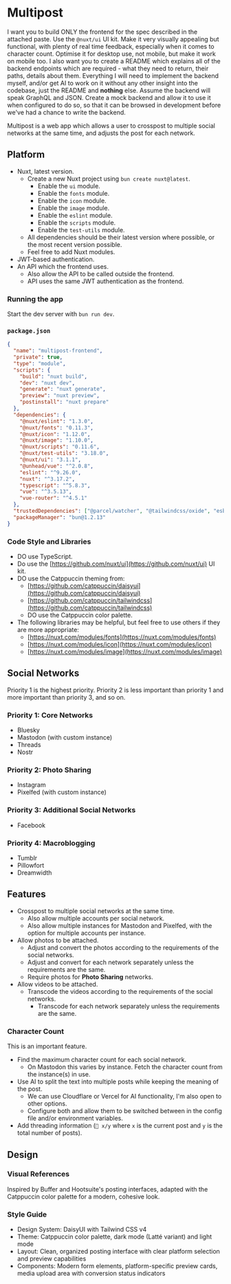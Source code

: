 # Multipost

I want you to build ONLY the frontend for the spec described in the attached paste. Use the `@nuxt/ui` UI kit. Make it very visually appealing but functional, with plenty of real time feedback, especially when it comes to character count. Optimise it for desktop use, not mobile, but make it work on mobile too. I also want you to create a README which explains all of the backend endpoints which are required - what they need to return, their paths, details about them. Everything I will need to implement the backend myself, and/or get AI to work on it without any other insight into the codebase, just the README and **nothing** else. Assume the backend will speak GraphQL and JSON. Create a mock backend and allow it to use it when configured to do so, so that it can be browsed in development before we've had a chance to write the backend.

Multipost is a web app which allows a user to crosspost to multiple social networks at the same time, and adjusts the post for each network.

## Platform

- Nuxt, latest version.
  - Create a new Nuxt project using `bun create nuxt@latest`.
    - Enable the `ui` module.
    - Enable the `fonts` module.
    - Enable the `icon` module.
    - Enable the `image` module.
    - Enable the `eslint` module.
    - Enable the `scripts` module.
    - Enable the `test-utils` module.
  - All dependencies should be their latest version where possible, or the most recent version possible.
  - Feel free to add Nuxt modules.
- JWT-based authentication.
- An API which the frontend uses.
  - Also allow the API to be called outside the frontend.
  - API uses the same JWT authentication as the frontend.

### Running the app

Start the dev server with `bun run dev`.

### `package.json`

```json
{
  "name": "multipost-frontend",
  "private": true,
  "type": "module",
  "scripts": {
    "build": "nuxt build",
    "dev": "nuxt dev",
    "generate": "nuxt generate",
    "preview": "nuxt preview",
    "postinstall": "nuxt prepare"
  },
  "dependencies": {
    "@nuxt/eslint": "1.3.0",
    "@nuxt/fonts": "0.11.3",
    "@nuxt/icon": "1.12.0",
    "@nuxt/image": "1.10.0",
    "@nuxt/scripts": "0.11.6",
    "@nuxt/test-utils": "3.18.0",
    "@nuxt/ui": "3.1.1",
    "@unhead/vue": "^2.0.8",
    "eslint": "^9.26.0",
    "nuxt": "^3.17.2",
    "typescript": "^5.8.3",
    "vue": "^3.5.13",
    "vue-router": "^4.5.1"
  },
  "trustedDependencies": ["@parcel/watcher", "@tailwindcss/oxide", "esbuild", "sharp", "unrs-resolver", "vue-demi"],
  "packageManager": "bun@1.2.13"
}
```

### Code Style and Libraries

- DO use TypeScript.
- Do use the [https://github.com/nuxt/ui](https://github.com/nuxt/ui) UI kit.
- DO use the Catppuccin theming from:
  - [https://github.com/catppuccin/daisyui](https://github.com/catppuccin/daisyui)
  - [https://github.com/catppuccin/tailwindcss](https://github.com/catppuccin/tailwindcss)
  - DO use the Catppuccin color palette.
- The following libraries may be helpful, but feel free to use others if they are more appropriate:
  - [https://nuxt.com/modules/fonts](https://nuxt.com/modules/fonts)
  - [https://nuxt.com/modules/icon](https://nuxt.com/modules/icon)
  - [https://nuxt.com/modules/image](https://nuxt.com/modules/image)

## Social Networks

Priority 1 is the highest priority. Priority 2 is less important than priority 1 and more important than priority 3, and so on.

### Priority 1: Core Networks

- Bluesky
- Mastodon (with custom instance)
- Threads
- Nostr

### Priority 2: Photo Sharing

- Instagram
- Pixelfed (with custom instance)

### Priority 3: Additional Social Networks

- Facebook

### Priority 4: Macroblogging

- Tumblr
- Pillowfort
- Dreamwidth

## Features

- Crosspost to multiple social networks at the same time.
  - Also allow multiple accounts per social network.
  - Also allow multiple instances for Mastodon and Pixelfed, with the option for multiple accounts per instance.
- Allow photos to be attached.
  - Adjust and convert the photos according to the requirements of the social networks.
  - Adjust and convert for each network separately unless the requirements are the same.
  - Require photos for **Photo Sharing** networks.
- Allow videos to be attached.
  - Transcode the videos according to the requirements of the social networks.
    - Transcode for each network separately unless the requirements are the same.

### Character Count

This is an important feature.

- Find the maximum character count for each social network.
  - On Mastodon this varies by instance. Fetch the character count from the instance(s) in use.
- Use AI to split the text into multiple posts while keeping the meaning of the post.
  - We can use Cloudflare or Vercel for AI functionality, I'm also open to other options.
  - Configure both and allow them to be switched between in the config file and/or environment variables.
- Add threading information (`🧵 x/y` where `x` is the current post and `y` is the total number of posts).

## Design

### Visual References

Inspired by Buffer and Hootsuite's posting interfaces, adapted with the Catppuccin color palette for a modern, cohesive look.

### Style Guide

- Design System: DaisyUI with Tailwind CSS v4
- Theme: Catppuccin color palette, dark mode (Latté variant) and light mode
- Layout: Clean, organized posting interface with clear platform selection and preview capabilities
- Components: Modern form elements, platform-specific preview cards, media upload area with conversion status indicators
